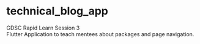 # technical_blog_app

GDSC Rapid Learn Session 3 \
Flutter Application to teach mentees about packages and page navigation.
